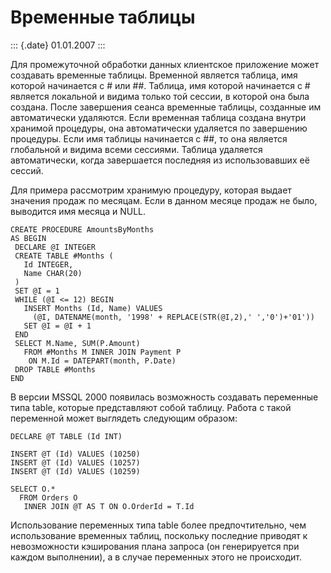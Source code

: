 Временные таблицы
=================

::: {.date}
01.01.2007
:::

Для промежуточной обработки данных клиентское приложение может создавать
временные таблицы. Временной является таблица, имя которой начинается с
\# или \#\#. Таблица, имя которой начинается с \# является локальной и
видима только той сессии, в которой она была создана. После завершения
сеанса временные таблицы, созданные им автоматически удаляются. Если
временная таблица создана внутри хранимой процедуры, она автоматически
удаляется по завершению процедуры. Если имя таблицы начинается с \#\#,
то она является глобальной и видима всеми сессиями. Таблица удаляется
автоматически, когда завершается последняя из использовавших её сессий.

Для примера рассмотрим хранимую процедуру, которая выдает значения
продаж по месяцам. Если в данном месяце продаж не было, выводится имя
месяца и NULL.

    CREATE PROCEDURE AmountsByMonths
    AS BEGIN
     DECLARE @I INTEGER
     CREATE TABLE #Months (
       Id INTEGER,
       Name CHAR(20)
     )
     SET @I = 1
     WHILE (@I <= 12) BEGIN
       INSERT Months (Id, Name) VALUES
         (@I, DATENAME(month, '1998' + REPLACE(STR(@I,2),' ','0')+'01'))
       SET @I = @I + 1
     END
     SELECT M.Name, SUM(P.Amount)
       FROM #Months M INNER JOIN Payment P 
        ON M.Id = DATEPART(month, P.Date)
     DROP TABLE #Months
    END

В версии MSSQL 2000 появилась возможность создавать переменные типа
table, которые представляют собой таблицу. Работа с такой переменной
может выглядеть следующим образом:

    DECLARE @T TABLE (Id INT)

    INSERT @T (Id) VALUES (10250)
    INSERT @T (Id) VALUES (10257)
    INSERT @T (Id) VALUES (10259)

    SELECT O.* 
      FROM Orders O
       INNER JOIN @T AS T ON O.OrderId = T.Id

Использование переменных типа table более предпочтительно, чем
использование временных таблиц, поскольку последние приводят к
невозможности кэширования плана запроса (он генерируется при каждом
выполнении), а в случае переменных этого не происходит.
